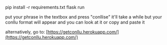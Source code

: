 pip install -r requirements.txt
flask run

put your phrase in the textbox and press "conllise"
it'll take a while but your conllu format will appear and you can look at it or copy and paste it

alternatively, go to:
[https://getconllu.herokuapp.com/](https://getconllu.herokuapp.com/)
